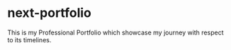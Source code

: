 # next-portfolio
This is my Professional Portfolio which showcase my journey with respect to its timelines.
